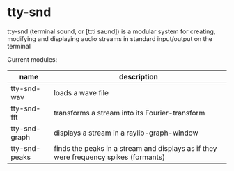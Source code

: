# tty-snd
tty-snd (terminal sound, or \[t​ɪti s​a​ʊnd\]) is a modular system for creating, modifying and displaying audio streams in standard input/output on the terminal

Current modules:

name | description
--- | ---
tty-snd-wav | loads a wave file
tty-snd-fft | transforms a stream into its Fourier-transform
tty-snd-graph | displays a stream in a raylib-graph-window
tty-snd-peaks | finds the peaks in a stream and displays as if they were frequency spikes (formants)

